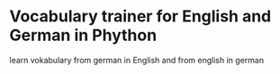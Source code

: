 # Vocabulary trainer for English and German in Phython
 learn vokabulary from german in English and from english in german
